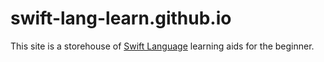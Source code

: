 swift-lang-learn.github.io
==========================
This site is a storehouse of [Swift Language](https://swift.org) learning aids for the beginner. 

